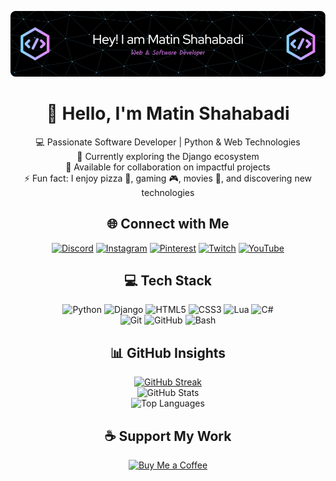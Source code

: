 <div align="center">

![Banner](https://github.com/power0matin/power0matin/blob/main/github-header-image%20(2).png?raw=true)

# 👋 Hello, I'm **Matin Shahabadi**

💻 Passionate Software Developer | Python & Web Technologies  
🌱 Currently exploring the Django ecosystem  
🤝 Available for collaboration on impactful projects  
⚡ Fun fact: I enjoy pizza 🍕, gaming 🎮, movies 🎥, and discovering new technologies  


## 🌐 Connect with Me

[![Discord](https://img.shields.io/badge/Discord-7289DA?style=flat&logo=discord&logoColor=white)](https://discord.gg/gGzEK7AHYE)
[![Instagram](https://img.shields.io/badge/Instagram-E4405F?style=flat&logo=instagram&logoColor=white)](https://instagram.com/powermatin)
[![Pinterest](https://img.shields.io/badge/Pinterest-E60023?style=flat&logo=pinterest&logoColor=white)](https://pinterest.com/matinshahabadi3)
[![Twitch](https://img.shields.io/badge/Twitch-9146FF?style=flat&logo=twitch&logoColor=white)](https://twitch.tv/powermatin)
[![YouTube](https://img.shields.io/badge/YouTube-FF0000?style=flat&logo=youtube&logoColor=white)](https://youtube.com/@powermatin)

 

## 💻 Tech Stack

![Python](https://img.shields.io/badge/Python-3670A0?style=flat&logo=python&logoColor=ffdd54)
![Django](https://img.shields.io/badge/Django-092E20?style=flat&logo=django&logoColor=white)
![HTML5](https://img.shields.io/badge/HTML5-E34F26?style=flat&logo=html5&logoColor=white)
![CSS3](https://img.shields.io/badge/CSS3-1572B6?style=flat&logo=css3&logoColor=white)
![Lua](https://img.shields.io/badge/Lua-2C2D72?style=flat&logo=lua&logoColor=white)
![C#](https://img.shields.io/badge/CSharp-239120?style=flat&logo=csharp&logoColor=white)  
![Git](https://img.shields.io/badge/Git-F05033?style=flat&logo=git&logoColor=white)
![GitHub](https://img.shields.io/badge/GitHub-181717?style=flat&logo=github&logoColor=white)
![Bash](https://img.shields.io/badge/Bash-4EAA25?style=flat&logo=gnu-bash&logoColor=white)

 

## 📊 GitHub Insights

[![GitHub Streak](https://streak-stats.demolab.com?user=power0matin&theme=codestackr&hide_border=true)](https://git.io/streak-stats)  
![GitHub Stats](https://github-readme-stats.vercel.app/api?username=power0matin&theme=codeSTACKr&hide_border=false&include_all_commits=true&count_private=true)  
![Top Languages](https://github-readme-stats.vercel.app/api/top-langs/?username=power0matin&layout=compact&theme=codeSTACKr&hide_border=false)

 

## ☕ Support My Work

<a href="https://www.coffeebede.com/powermatin" target="_blank" rel="noopener noreferrer">
  <img src="https://coffeebede.ir/DashboardTemplateV2/app-assets/images/banner/default-yellow.svg" alt="Buy Me a Coffee" width="auto" />
</a>

</div>
